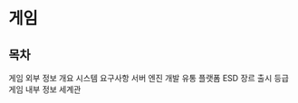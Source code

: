 # 게임

## 목차

게임 외부 정보
    개요
    시스템 요구사항
    서버
    엔진
    개발
    유통
    플랫폼
    ESD
    장르
    출시
    등급
게임 내부 정보
    세계관
    
